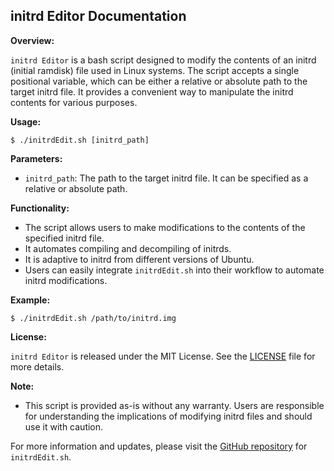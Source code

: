 ## initrd Editor Documentation

**Overview:**

`initrd Editor` is a bash script designed to modify the contents of an initrd (initial ramdisk) file used in Linux systems. The script accepts a single positional variable, which can be either a relative or absolute path to the target initrd file. It provides a convenient way to manipulate the initrd contents for various purposes.

**Usage:**

```shell
$ ./initrdEdit.sh [initrd_path]
```

**Parameters:**

- `initrd_path`: The path to the target initrd file. It can be specified as a relative or absolute path.

**Functionality:**

- The script allows users to make modifications to the contents of the specified initrd file.
- It automates compiling and decompiling of initrds.
- It is adaptive to initrd from different versions of Ubuntu.
- Users can easily integrate `initrdEdit.sh` into their workflow to automate initrd modifications.

**Example:**

```shell
$ ./initrdEdit.sh /path/to/initrd.img
```

**License:**

`initrd Editor` is released under the MIT License. See the [LICENSE](https://raw.githubusercontent.com/enricolam/initrd-Editor/main/LICENSE) file for more details.

**Note:**

- This script is provided as-is without any warranty. Users are responsible for understanding the implications of modifying initrd files and should use it with caution.

For more information and updates, please visit the [GitHub repository](https://github.com/enricolam/initrd-Editor) for `initrdEdit.sh`.
